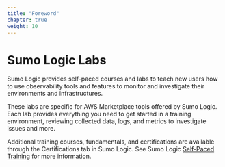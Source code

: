 ```yaml
---
title: "Foreword"
chapter: true
weight: 10
---
```


# Sumo Logic Labs

Sumo Logic provides self-paced courses and labs to teach new users how to use observability tools and features to monitor and investigate their environments and infrastructures. 

These labs are specific for AWS Marketplace tools offered by Sumo Logic. Each lab provides everything you need to get started in a training environment, reviewing collected data, logs, and metrics to investigate issues and more.

Additional training courses, fundamentals, and certifications are available through the Certifications tab in Sumo Logic. See Sumo Logic [Self-Paced Training](https://help.sumologic.com/01Start-Here/Quick-Start-Tutorials/SelfPacedTrainingFundamentals) for more information.